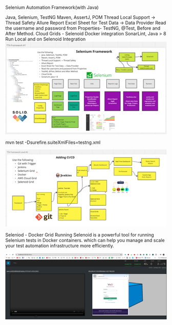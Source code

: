 Selenium Automation Framework(with Java)

Java, Selenium, TestNG
Maven, AssertJ, POM
Thread Local Support → Thread Safety
Allure Report
Excel Sheet for Test Data → Data Provider
Read the username and password from Properties-
TestNG, @Test, Before and After Method.
Cloud Grids - Selenoid Docker integration
SonarLint, Java > 8
Run Local and on Selenoid Integration
![img_3.png](img_3.png)

mvn test -Dsurefire.suiteXmlFiles=testng.xml

![img_1.png](img_1.png)

Seleniod - Docker Grid Running
Selenoid is a powerful tool for running Selenium tests in Docker containers.
which can help you manage and scale your test automation infrastructure more efficiently.

![img_2.png](img_2.png)